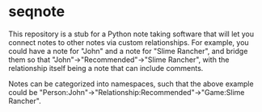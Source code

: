 # seqnote
This repository is a stub for a Python note taking software that will let you connect notes to other notes via custom relationships.
For example, you could have a note for "John" and a note for "Slime Rancher", and bridge them so that "John"->"Recommended"->"Slime Rancher", with the relationship itself being a note that can include comments.

Notes can be categorized into namespaces, such that the above example could be "Person:John"->"Relationship:Recommended"->"Game:Slime Rancher".

